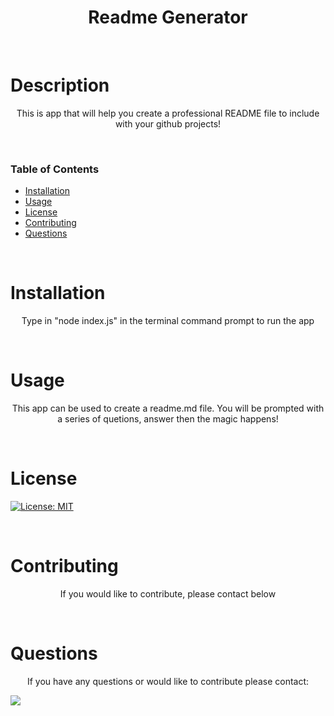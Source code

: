 <h1 align="center">
Readme Generator
</h1>

<p>&nbsp;</p>

# Description

<p align="center">
This is app that will help you create a professional README file to include with your github projects!

<p>&nbsp;</p>

### Table of Contents

- [Installation](#installation)
- [Usage](#usage)
- [License](#license)
- [Contributing](#contributing)
- [Questions](#questions)

<p>&nbsp;</p>

# Installation

<p align="center">
Type in "node index.js" in the terminal command prompt to run the app
</p>

<p>&nbsp;</p>

# Usage

<p align="center">
This app can be used to create a readme.md file. You will be prompted with a series of quetions, answer then the magic happens!

<p>&nbsp;</p>

# License

[![License: MIT](https://img.shields.io/badge/License-MIT-yellow.svg)](https://opensource.org/licenses/MIT)

<p>&nbsp;</p>

# Contributing

<p align="center">
If you would like to contribute, please contact below
</p>

<p>&nbsp;</p>

# Questions

<p align="center">
If you have any questions or would like to contribute please contact: 
</p>

[<img src="https://img.shields.io/badge/GitHub-100000?style=for-the-badge&logo=github&logoColor=white">](https://github.com/SammyDP)
